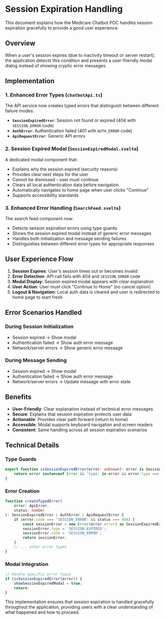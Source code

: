 # Session Expiration Handling

This document explains how the Medicare Chatbot POC handles session expiration gracefully to provide a good user experience.

## Overview

When a user's session expires (due to inactivity timeout or server restart), the application detects this condition and presents a user-friendly modal dialog instead of showing cryptic error messages.

## Implementation

### 1. Enhanced Error Types (`chatbotApi.ts`)

The API service now creates typed errors that distinguish between different failure modes:

- **`SessionExpiredError`**: Session not found or expired (404 with `SESSION_ERROR` code)
- **`AuthError`**: Authentication failed (401 with `AUTH_ERROR` code)
- **`ApiRequestError`**: Generic API errors

### 2. Session Expired Modal (`SessionExpiredModal.svelte`)

A dedicated modal component that:

- Explains why the session expired (security reasons)
- Provides clear next steps for the user
- Cannot be dismissed - user must continue
- Clears all local authentication data before navigation
- Automatically navigates to home page when user clicks "Continue"
- Supports accessibility standards

### 3. Enhanced Error Handling (`SearchFeed.svelte`)

The search feed component now:

- Detects session expiration errors using type guards
- Shows the session expired modal instead of generic error messages
- Handles both initialization and message sending failures
- Distinguishes between different error types for appropriate responses

## User Experience Flow

1. **Session Expires**: User's session times out or becomes invalid
2. **Error Detection**: API call fails with 404 and `SESSION_ERROR` code
3. **Modal Display**: Session expired modal appears with clear explanation
4. **User Action**: User must click "Continue to Home" (no cancel option)
5. **Logout & Navigation**: Local auth data is cleared and user is redirected to home page to start fresh

## Error Scenarios Handled

### During Session Initialization

- Session expired → Show modal
- Authentication failed → Show auth error message
- Network/server errors → Show generic error message

### During Message Sending

- Session expired → Show modal
- Authentication failed → Show auth error message
- Network/server errors → Update message with error state

## Benefits

- **User-Friendly**: Clear explanation instead of technical error messages
- **Secure**: Explains that session expiration protects user data
- **Actionable**: Provides clear path forward (return to home)
- **Accessible**: Modal supports keyboard navigation and screen readers
- **Consistent**: Same handling across all session expiration scenarios

## Technical Details

### Type Guards

```typescript
export function isSessionExpiredError(error: unknown): error is SessionExpiredError {
	return error instanceof Error && 'type' in error && error.type === 'SESSION_EXPIRED';
}
```

### Error Creation

```typescript
function createTypedError(
	error: ApiError,
	status: number
): SessionExpiredError | AuthError | ApiRequestError {
	if (error.code === 'SESSION_ERROR' && status === 404) {
		const sessionError = new Error(error.error) as SessionExpiredError;
		sessionError.type = 'SESSION_EXPIRED';
		sessionError.code = 'SESSION_ERROR';
		return sessionError;
	}
	// ... other error types
}
```

### Modal Integration

```typescript
// Handle specific error types
if (isSessionExpiredError(error)) {
	showSessionExpiredModal = true;
	return;
}
```

This implementation ensures that session expiration is handled gracefully throughout the application, providing users with a clear understanding of what happened and how to proceed.
